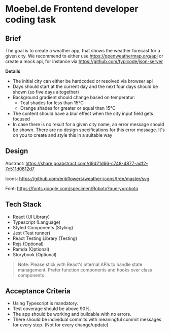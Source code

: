 # Moebel.de Frontend developer coding task

## Brief

The goal is to create a weather app, that shows the weather forecast for a given city. We recommend to either use https://openweathermap.org/api or create a mock api, for instance via https://github.com/typicode/json-server

**Details**

* The initial city can either be hardcoded or resolved via browser api
* Days should start at the current day and the next four days should be shown (so five days altogether)
* Background gradient should change based on temperatur:
  * Teal shades for less than 15°C 
  * Orange shades for greater or equal than 15°C
* The content should have a blur effect when the city input field gets focused
* In case there is no result for a given city name, an error message should be shown. There are no design specifications for this error message. It's on you to create and style this in a suitable way

## Design

Abstract: https://share.goabstract.com/d9d21d66-c748-4877-adf2-7c511d0812d7

Icons: https://github.com/erikflowers/weather-icons/tree/master/svg

Font: https://fonts.google.com/specimen/Roboto?query=roboto

## Tech Stack

- React (UI Library)
- Typescript (Language)
- Styled Components (Styling)
- Jest (Test runner)
- React Testing Library (Testing)
- Rxjs (Optional)
- Ramda (Optional)
- Storybook (Optional)

> Note: Please stick with React's internal APIs to handle state management. 
> Prefer function components and hooks over class components

## Acceptance Criteria

- Using Typescript is mandatory.
- Test coverage should be above 90%.
- The app should be working and buildable with no errors.
- There should be individual commits with meaningful commit messages for every step. (Not for every change/update)
